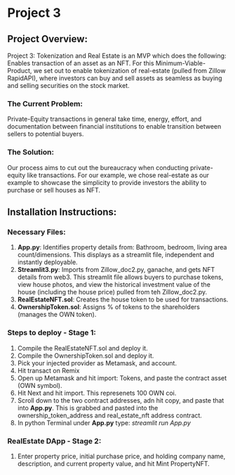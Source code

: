 # Project 3
## Project Overview: 

Project 3: Tokenization and Real Estate is an MVP which does the following: Enables transaction of an asset as an NFT. For this Minimum-Viable-Product, we set out to enable tokenization of real-estate (pulled from Zillow RapidAPI), where investors can buy and sell assets as seamless as buying and selling securities on the stock market. 

### The Current Problem: 
Private-Equity transactions in general take time, energy, effort, and documentation between financial institutions to enable transition between sellers to potential buyers. 

### The Solution: 
Our process aims to cut out the bureaucracy when conducting private-equity like transactions. For our example, we chose real-estate as our example to showcase the simplicity to provide investors the ability to purchase or sell houses as NFT. 

## Installation Instructions:
### Necessary Files: 
1. **App.py**: Identifies property details from: Bathroom, bedroom, living area count/dimensions. This displays as a streamlit file, independent and instantly deployable. 
2. **Streamlit3.py**: Imports from Zillow_doc2.py, ganache, and gets NFT details from web3. This streamlit file allows buyers to purchase tokens, view house photos, and view the historical investment value of the house (including the house price) pulled from teh Zillow_doc2.py.
3. **RealEstateNFT.sol**: Creates the house token to be used for transactions.
4. **OwnershipToken.sol**: Assigns % of tokens to the shareholders (manages the OWN token). 

### Steps to deploy - Stage 1: 
1. Compile the RealEstateNFT.sol and deploy it. 
2. Compile the OwnershipToken.sol and deploy it.
3. Pick your injected provider as Metamask, and account.
4. Hit transact on Remix
5. Open up Metamask and hit import: Tokens, and paste the contract asset (OWN symbol).
6. Hit Next and hit import. This represenets 100 OWN coi.
7. Scroll down to the two contract addresses, adn hit copy, and paste that into **App.py**. This is grabbed and pasted into the ownership_token_address and real_estate_nft address contract. 
8. In python Terminal under **App.py** type: *streamlit run App.py*
### RealEstate DApp - Stage 2: 
1. Enter property price, initial purchase price, and holding company name, description, and current property value, and hit Mint PropertyNFT. 



